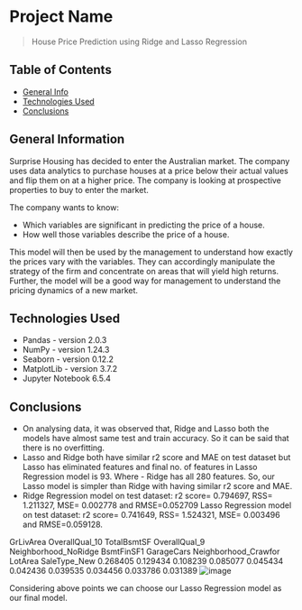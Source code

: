 # Project Name
> House Price Prediction using Ridge and Lasso Regression


## Table of Contents
* [General Info](#general-information)
* [Technologies Used](#technologies-used)
* [Conclusions](#conclusions)

<!-- You can include any other section that is pertinent to your problem -->

## General Information
Surprise Housing has decided to enter the Australian market. The company uses data analytics to purchase houses at a price below their actual values and flip them on at a higher price. The company is looking at prospective properties to buy to enter the market.

The company wants to know:

* Which variables are significant in predicting the price of a house.
* How well those variables describe the price of a house.

This model will then be used by the management to understand how exactly the prices vary with the variables. They can accordingly manipulate the strategy of the firm and concentrate on areas that will yield high returns. Further, the model will be a good way for management to understand the pricing dynamics of a new market.

<!-- You don't have to answer all the questions - just the ones relevant to your project. -->

## Technologies Used
- Pandas - version 2.0.3
- NumPy - version 1.24.3
- Seaborn - version 0.12.2
- MatplotLib - version 3.7.2
- Jupyter Notebook 6.5.4

## Conclusions
- On analysing data, it was observed that, Ridge and Lasso both the models have almost same test and train accuracy. So it can be said that there is no overfitting.
- Lasso and Ridge both have similar r2 score and MAE on test dataset but Lasso has eliminated features and final no. of features in Lasso Regression model is 93. Where - Ridge has all 280 features. So, our Lasso model is simpler than Ridge with having similar r2 score and MAE.
- Ridge Regression model on test dataset: r2 score= 0.794697, RSS= 1.211327, MSE= 0.002778	and RMSE=0.052709 Lasso Regression model on test dataset: r2 score= 0.741649, RSS= 1.524321, MSE= 0.003496 and RMSE=0.059128.

GrLivArea	OverallQual_10	TotalBsmtSF	OverallQual_9	Neighborhood_NoRidge	BsmtFinSF1	GarageCars	Neighborhood_Crawfor	LotArea	SaleType_New
0.268405	0.129434	0.108239	0.085077	0.045434	0.042436	0.039535	0.034456	0.033786	0.031389
![image](https://github.com/prasenjit1980/HousePricePredictor_RidgeLasso/assets/152131715/f926af3c-2593-405d-ab5f-9d11dd5ae93d)


Considering above points we can choose our Lasso Regression model as our final model.

<!-- You don't have to answer all the questions - just the ones relevant to your project. -->




<!-- As the libraries versions keep on changing, it is recommended to mention the version of library used in this project -->
